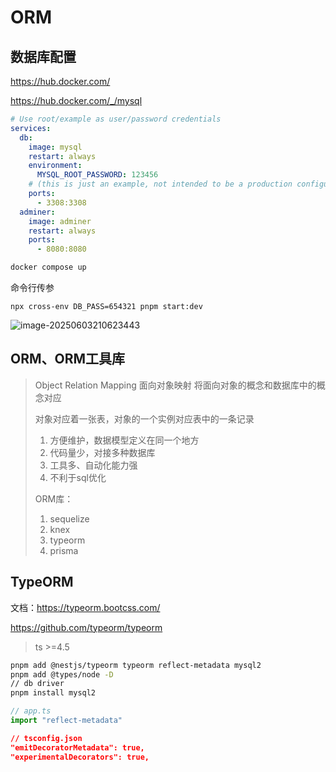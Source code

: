 # ORM

## 数据库配置

https://hub.docker.com/

https://hub.docker.com/_/mysql



```yaml
# Use root/example as user/password credentials
services:
  db:
    image: mysql
    restart: always
    environment:
      MYSQL_ROOT_PASSWORD: 123456
    # (this is just an example, not intended to be a production configuration)
    ports:
      - 3308:3308
  adminer:
    image: adminer
    restart: always
    ports:
      - 8080:8080
```



```bash
docker compose up
```

命令行传参

`npx cross-env DB_PASS=654321 pnpm start:dev`

![image-20250603210623443](./images/image-20250603210623443.png)

## ORM、ORM工具库

> Object Relation Mapping 面向对象映射
> 将面向对象的概念和数据库中的概念对应
>
> 对象对应着一张表，对象的一个实例对应表中的一条记录
>
> 1. 方便维护，数据模型定义在同一个地方
> 2. 代码量少，对接多种数据库
> 3. 工具多、自动化能力强
> 4. 不利于sql优化
>
> ORM库：
>
> 1. sequelize
> 2. knex
> 3. typeorm
> 4. prisma



## TypeORM

文档：https://typeorm.bootcss.com/

https://github.com/typeorm/typeorm

> ts >=4.5

```bash
pnpm add @nestjs/typeorm typeorm reflect-metadata mysql2
pnpm add @types/node -D
// db driver
pnpm install mysql2
```

```ts
// app.ts
import "reflect-metadata"
```

```json
// tsconfig.json
"emitDecoratorMetadata": true,
"experimentalDecorators": true,
```

